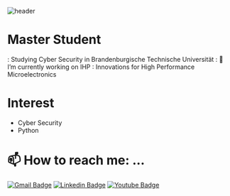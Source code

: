 ![header](https://capsule-render.vercel.app/api?type=transparent&color=212121&height=200&text=Chaerin%20Kim&fontAlign=70&theme=radical)

# Master Student 
: Studying Cyber Security in Brandenburgische Technische Universität
: 🔭 I’m currently working on IHP : Innovations for High Performance Microelectronics

# Interest
- Cyber Security
- Python

# 📫 How to reach me: ...
  [![Gmail Badge](https://img.shields.io/badge/Gmail-d14836?style=flat-square&logo=Gmail&logoColor=white&link=mailto:chaerinkim808@gmail.com)](mailto:chaerinkim808@gmail.com)   [![Linkedin Badge](https://img.shields.io/badge/-LinkedIn-blue?style=flat-square&logo=Linkedin&logoColor=white&link=https://www.linkedin.com/in/https://www.linkedin.com/in/chaerin-kim-31b19b212/)](https://www.linkedin.com/in/https://www.linkedin.com/in/chaerin-kim-31b19b212/) [![Youtube Badge](https://img.shields.io/badge/Youtube-ff0000?style=flat-square&logo=youtube&link=https://www.youtube.com/channel/UCiJb2pjYBKhMekXfaoPuygQ)](https://www.youtube.com/channel/UCiJb2pjYBKhMekXfaoPuygQ)



<!--
**rnrn0909/rnrn0909** is a ✨ _special_ ✨ repository because its `README.md` (this file) appears on your GitHub profile.

Here are some ideas to get you started:

- 🔭 I’m currently working on ...
- 🌱 I’m currently learning ...
- 👯 I’m looking to collaborate on ...
- 🤔 I’m looking for help with ...
- 💬 Ask me about ...
- 📫 How to reach me: ...
- 😄 Pronouns: ...
- ⚡ Fun fact: ...
-->
